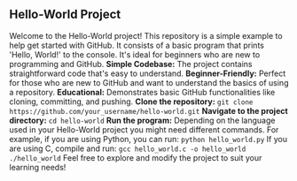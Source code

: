 ## Hello-World Project ##
Welcome to the Hello-World project!
This repository is a simple example to help get started with GitHub.
It consists of a basic program that prints 'Hello, World!' to the console.
It's ideal for beginners who are new to programming and GitHub.
**Simple Codebase:**
The project contains straightforward code that's easy to understand.
**Beginner-Friendly:**
Perfect for those who are new to GitHub and want to understand the basics of using a repository.
**Educational:** 
Demonstrates basic GitHub functionalities like cloning, committing, and pushing.
**Clone the repository:**
``` git clone https://github.com/your_username/hello-world.git ```
**Navigate to the project directory:**
``` cd hello-world ```
**Run the program:**
Depending on the language used in your Hello-World project you might need different commands. 
For example, if you are using Python, you can run:
``` python hello_world.py ```
If you are using C, compile and run:
``` gcc hello_world.c -o hello_world ./hello_world ```
Feel free to explore and modify the project to suit your learning needs!
